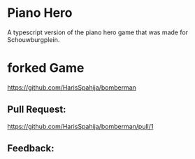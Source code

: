 # Piano Hero
A typescript version of the piano hero game that was made for Schouwburgplein.
# forked Game
https://github.com/HarisSpahija/bomberman
## Pull Request:
https://github.com/HarisSpahija/bomberman/pull/1
## Feedback:
